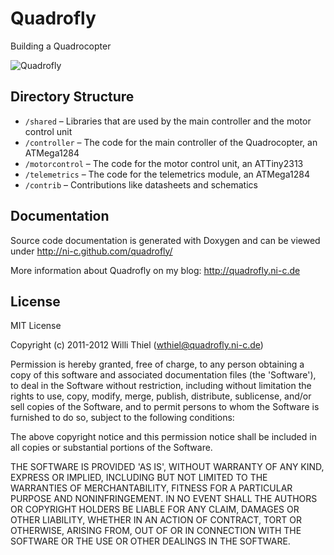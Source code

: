 # Quadrofly

Building a Quadrocopter

![Quadrofly](https://raw.github.com/ni-c/quadrofly/gh-pages/images/quadrofly.jpg)

## Directory Structure

- `/shared` – Libraries that are used by the main controller and the motor control unit
- `/controller` – The code for the main controller of the Quadrocopter, an ATMega1284
- `/motorcontrol` – The code for the motor control unit, an ATTiny2313
- `/telemetrics` – The code for the telemetrics module, an ATMega1284
- `/contrib` – Contributions like datasheets and schematics

## Documentation

Source code documentation is generated with Doxygen and can be viewed under http://ni-c.github.com/quadrofly/

More information about Quadrofly on my blog: http://quadrofly.ni-c.de

## License

MIT License

Copyright (c) 2011-2012 Willi Thiel (wthiel@quadrofly.ni-c.de)

Permission is hereby granted, free of charge, to any person obtaining a copy of this software and associated documentation files (the 'Software'), to deal in the Software without restriction, including without limitation the rights to use, copy, modify, merge, publish, distribute, sublicense, and/or sell copies of the Software, and to permit persons to whom the Software is furnished to do so, subject to the following conditions:

The above copyright notice and this permission notice shall be included in all copies or substantial portions of the Software.

THE SOFTWARE IS PROVIDED 'AS IS', WITHOUT WARRANTY OF ANY KIND, EXPRESS OR IMPLIED, INCLUDING BUT NOT LIMITED TO THE WARRANTIES OF MERCHANTABILITY, FITNESS FOR A PARTICULAR PURPOSE AND NONINFRINGEMENT. IN NO EVENT SHALL THE AUTHORS OR COPYRIGHT HOLDERS BE LIABLE FOR ANY CLAIM, DAMAGES OR OTHER LIABILITY, WHETHER IN AN ACTION OF CONTRACT, TORT OR OTHERWISE, ARISING FROM, OUT OF OR IN CONNECTION WITH THE SOFTWARE OR THE USE OR OTHER DEALINGS IN THE SOFTWARE.